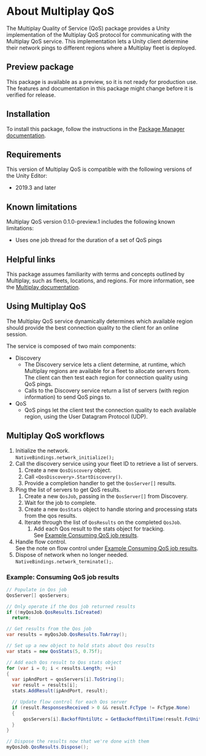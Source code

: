 # About Multiplay QoS

The Multiplay Quality of Service (QoS) package provides a Unity implementation of the Multiplay QoS protocol for communicating with the Multiplay QoS service. This implementation lets a Unity client determine their network pings to different regions where a Multiplay fleet is deployed.

## Preview package

This package is available as a preview, so it is not ready for production use. The features and documentation in this package might change before it is verified for release.

## Installation

To install this package, follow the instructions in the [Package Manager documentation](https://docs.unity3d.com/Packages/com.unity.package-manager-ui@latest/index.html).

## Requirements

This version of Multiplay QoS is compatible with the following versions of the Unity Editor:

* 2019.3 and later

## Known limitations

Multiplay QoS version 0.1.0-preview.1 includes the following known limitations:

* Uses one job thread for the duration of a set of QoS pings

## Helpful links

This package assumes familiarity with terms and concepts outlined by Multiplay, such as fleets, locations, and regions. For more information, see the [Multiplay documentation](https://docs.multiplay.com/).

## Using Multiplay QoS

The Multiplay QoS service dynamically determines which available region should provide the best connection quality to the client for an online session.

The service is composed of two main components:

* Discovery
  * The Discovery service lets a client determine, at runtime, which Multiplay regions are available for a fleet to allocate servers from. The client can then test each region for connection quality using QoS pings.
  * Calls to the Discovery service return a list of servers (with region information) to send QoS pings to.
* QoS
  * QoS pings let the client test the connection quality to each available region, using the User Datagram Protocol (UDP).

## Multiplay QoS workflows

 1. Initialize the network.<br />
     `NativeBindings.network_initialize();`
 2. Call the discovery service using your fleet ID to retrieve a list of servers.
    1. Create a new `QosDiscovery` object.
    2. Call `<QosDiscovery>.StartDiscovery()`.
    3. Provide a completion handler to get the `QosServer[]` results.
 3. Ping the list of servers to get QoS results.
    1. Create a new `QosJob`, passing in the `QosServer[]` from Discovery.
    2. Wait for the job to complete.
    3. Create a new `QosStats` object to handle storing and processing stats from the qos results.
    4. Iterate through the list of `QosResults` on the completed `QosJob`.
       1. Add each Qos result to the stats object for tracking.<br />
       See [Example Consuming QoS job results](#example-consuming-qos-job-results).
 4. Handle flow control.<br />
     See the note on flow control under [Example Consuming QoS job results](#example-consuming-qos-job-results).
 5. Dispose of network when no longer needed.<br />
    `NativeBindings.network_terminate();`.

### Example: Consuming QoS job results

```csharp
// Populate in Qos job
QosServer[] qosServers;

// Only operate if the Qos job returned results
if (!myQosJob.QosResults.IsCreated)
  return;

// Get results from the Qos job
var results = myQosJob.QosResults.ToArray();

// Set up a new object to hold stats about Qos results
var stats = new QosStats(5, 0.75f);

// Add each Qos result to Qos stats object
for (var i = 0; i < results.Length; ++i)
{
  var ipAndPort = qosServers[i].ToString();
  var result = results[i];
  stats.AddResult(ipAndPort, result);

  // Update flow control for each Qos server
  if (result.ResponsesReceived > 0 && result.FcType != FcType.None)
  {
      qosServers[i].BackoffUntilUtc = GetBackoffUntilTime(result.FcUnits);
  }
}

// Dispose the results now that we're done with them
myQosJob.QosResults.Dispose();
```
